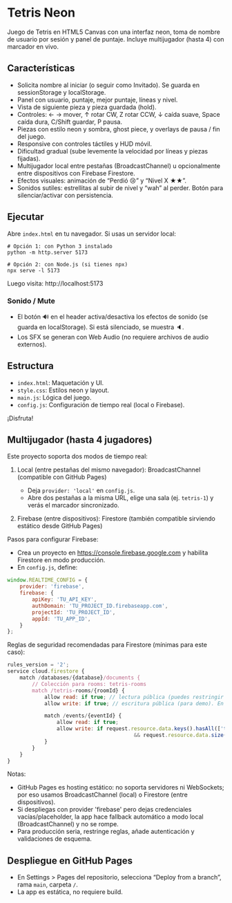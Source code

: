 # Tetris Neon

Juego de Tetris en HTML5 Canvas con una interfaz neon, toma de nombre de usuario por sesión y panel de puntaje. Incluye multijugador (hasta 4) con marcador en vivo.

## Características
- Solicita nombre al iniciar (o seguir como Invitado). Se guarda en sessionStorage y localStorage.
- Panel con usuario, puntaje, mejor puntaje, líneas y nivel.
- Vista de siguiente pieza y pieza guardada (hold).
- Controles: ← → mover, ↑ rotar CW, Z rotar CCW, ↓ caída suave, Space caída dura, C/Shift guardar, P pausa.
- Piezas con estilo neon y sombra, ghost piece, y overlays de pausa / fin del juego.
- Responsive con controles táctiles y HUD móvil.
- Dificultad gradual (sube levemente la velocidad por líneas y piezas fijadas).
- Multijugador local entre pestañas (BroadcastChannel) u opcionalmente entre dispositivos con Firebase Firestore.
- Efectos visuales: animación de “Perdió 😢” y “Nivel X ★★”.
- Sonidos sutiles: estrellitas al subir de nivel y “wah” al perder. Botón para silenciar/activar con persistencia.

## Ejecutar
Abre `index.html` en tu navegador. Si usas un servidor local:

```pwsh
# Opción 1: con Python 3 instalado
python -m http.server 5173

# Opción 2: con Node.js (si tienes npx)
npx serve -l 5173
```

Luego visita: http://localhost:5173

### Sonido / Mute

- El botón 🔊 en el header activa/desactiva los efectos de sonido (se guarda en localStorage). Si está silenciado, se muestra 🔈.
- Los SFX se generan con Web Audio (no requiere archivos de audio externos).

## Estructura
- `index.html`: Maquetación y UI.
- `style.css`: Estilos neon y layout.
- `main.js`: Lógica del juego.
- `config.js`: Configuración de tiempo real (local o Firebase).

¡Disfruta!

## Multijugador (hasta 4 jugadores)

Este proyecto soporta dos modos de tiempo real:

1) Local (entre pestañas del mismo navegador): BroadcastChannel (compatible con GitHub Pages)
	 - Deja `provider: 'local'` en `config.js`.
	 - Abre dos pestañas a la misma URL, elige una sala (ej. `tetris-1`) y verás el marcador sincronizado.

2) Firebase (entre dispositivos): Firestore (también compatible sirviendo estático desde GitHub Pages)

Pasos para configurar Firebase:
- Crea un proyecto en https://console.firebase.google.com y habilita Firestore en modo producción.
- En `config.js`, define:

```js
window.REALTIME_CONFIG = {
	provider: 'firebase',
	firebase: {
		apiKey: 'TU_API_KEY',
		authDomain: 'TU_PROJECT_ID.firebaseapp.com',
		projectId: 'TU_PROJECT_ID',
		appId: 'TU_APP_ID',
	}
};
```

Reglas de seguridad recomendadas para Firestore (mínimas para este caso):

```js
rules_version = '2';
service cloud.firestore {
	match /databases/{database}/documents {
		// Colección para rooms: tetris-rooms
		match /tetris-rooms/{roomId} {
			allow read: if true; // lectura pública (puedes restringir por origen si usas Firebase Hosting)
			allow write: if true; // escritura pública (para demo). En producción, añade checks por IP/ratelimit/uid.

			match /events/{eventId} {
				allow read: if true;
				allow write: if request.resource.data.keys().hasAll(['type'])
										 && request.resource.data.size() <= 1024; // limitar tamaño
			}
		}
	}
}
```

Notas:
- GitHub Pages es hosting estático: no soporta servidores ni WebSockets; por eso usamos BroadcastChannel (local) o Firestore (entre dispositivos).
- Si despliegas con provider 'firebase' pero dejas credenciales vacías/placeholder, la app hace fallback automático a modo local (BroadcastChannel) y no se rompe.
- Para producción seria, restringe reglas, añade autenticación y validaciones de esquema.

## Despliegue en GitHub Pages

- En Settings > Pages del repositorio, selecciona “Deploy from a branch”, rama `main`, carpeta `/`.
- La app es estática, no requiere build.
